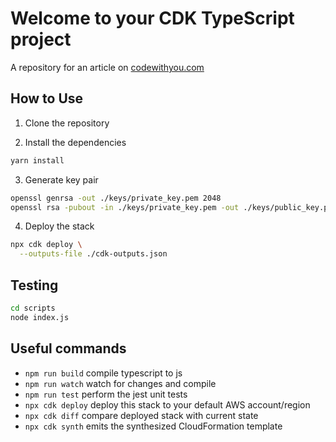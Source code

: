 # Welcome to your CDK TypeScript project

A repository for an article on
[codewithyou.com](https://www.codewithyou.com/blog/cloudfront-restrict-user-access-by-signed-urls)

## How to Use

1. Clone the repository

2. Install the dependencies

```bash
yarn install
```

3. Generate key pair

```bash
openssl genrsa -out ./keys/private_key.pem 2048
openssl rsa -pubout -in ./keys/private_key.pem -out ./keys/public_key.pem
```
4. Deploy the stack

```bash
npx cdk deploy \
  --outputs-file ./cdk-outputs.json
```

## Testing

```bash
cd scripts
node index.js
```

## Useful commands

- `npm run build` compile typescript to js
- `npm run watch` watch for changes and compile
- `npm run test` perform the jest unit tests
- `npx cdk deploy` deploy this stack to your default AWS account/region
- `npx cdk diff` compare deployed stack with current state
- `npx cdk synth` emits the synthesized CloudFormation template